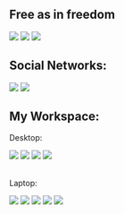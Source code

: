 ## Free as in freedom
 <div>
  <a target="_blank"> <img src="https://img.shields.io/badge/Gnu/Linux-CCCCCC?style=for-the-badge&logo=linux&logoColor=black"></a>
  <a target="_blank"> <img src="https://img.shields.io/badge/Python-3776AB?style=for-the-badge&logo=python&logoColor=white"></a>
  <a target="_blank"> <img src="https://img.shields.io/badge/Bash-121011?style=for-the-badge&logo=gnu-bash&logoColor=white"></a>
</div>
  
## Social Networks:
  
<div>
  <a href="https://instagram.com/fabricio.tar.gz" target="_blank"><img src="https://img.shields.io/badge/-Instagram-%23E4405F?style=for-the-badge&logo=instagram&logoColor=white" target="_blank"></a>
  <a href = "mailto:fabricio_esper@outlook.com"><img src="https://img.shields.io/badge/-Outlook-0078D4?style=for-the-badge&logo=microsoft-outlook&logoColor=white" target="_blank"></a>
</div>

## My Workspace: 
  Desktop:
  <div>
    <a target="_blank"> <img src="https://img.shields.io/badge/Pop!OS_21.04-48b9c7?style=for-the-badge&logo=linux&logoColor=white"></a>
    <a target="_blank"> <img src="https://img.shields.io/badge/Ryzen_5_2600X-ED1C24?style=for-the-badge&logo=amd&logoColor=white"></a>
    <a target="_blank"> <img src="https://img.shields.io/badge/16GB-CCCCCC?style=for-the-badge"></a>
    <a target="_blank"> <img src="https://img.shields.io/badge/RTX_2070-76B900?style=for-the-badge&logo=nvidia&logoColor=white"></a>
  </div><br>
 
 Laptop:
 <div>
  <a target="_blank"> <img src="https://img.shields.io/badge/Dell-Inspiron_3421-999999?style=for-the-badge"></a>
  <a target="_blank"> <img src="https://img.shields.io/badge/Pop!OS_21.04-48b9c7?style=for-the-badge&logo=linux&logoColor=white"></a>
  <a target="_blank"> <img src="https://img.shields.io/badge/i5_3337U-0071C5?style=for-the-badge&logo=intel&logoColor=white"></a>
  <a target="_blank"> <img src="https://img.shields.io/badge/4GB-CCCCCC?style=for-the-badge"></a>
  <a target="_blank"> <img src="https://img.shields.io/badge/HD_Graphics_4000-0071C5?style=for-the-badge&logo=intel&logoColor=white"></a>
 </div>
